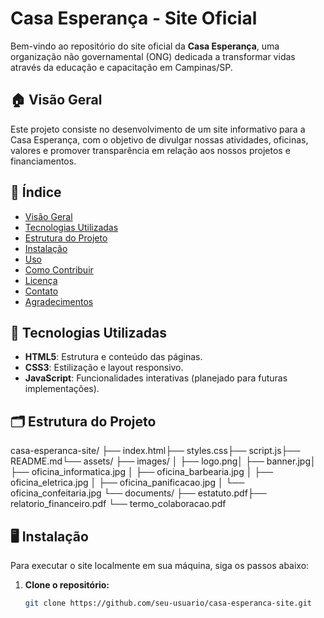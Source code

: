 # Casa Esperança - Site Oficial

Bem-vindo ao repositório do site oficial da **Casa Esperança**, uma organização não governamental (ONG) dedicada a transformar vidas através da educação e capacitação em Campinas/SP.

## 🏠 Visão Geral

Este projeto consiste no desenvolvimento de um site informativo para a Casa Esperança, com o objetivo de divulgar nossas atividades, oficinas, valores e promover transparência em relação aos nossos projetos e financiamentos.

## 📖 Índice

- [Visão Geral](#-visão-geral)
- [Tecnologias Utilizadas](#-tecnologias-utilizadas)
- [Estrutura do Projeto](#-estrutura-do-projeto)
- [Instalação](#-instalação)
- [Uso](#-uso)
- [Como Contribuir](#-como-contribuir)
- [Licença](#-licença)
- [Contato](#-contato)
- [Agradecimentos](#-agradecimentos)

## 🚀 Tecnologias Utilizadas

- **HTML5**: Estrutura e conteúdo das páginas.
- **CSS3**: Estilização e layout responsivo.
- **JavaScript**: Funcionalidades interativas (planejado para futuras implementações).

## 🗂️ Estrutura do Projeto

casa-esperanca-site/ ├── index.html├── styles.css├── script.js├── README.md└── assets/ ├── images/ │ ├── logo.png│ ├── banner.jpg│ ├── oficina_informatica.jpg │ ├── oficina_barbearia.jpg │ ├── oficina_eletrica.jpg │ ├── oficina_panificacao.jpg │ └── oficina_confeitaria.jpg └── documents/ ├── estatuto.pdf├── relatorio_financeiro.pdf └── termo_colaboracao.pdf

## 🖥️ Instalação

Para executar o site localmente em sua máquina, siga os passos abaixo:

1. **Clone o repositório:**

   ```bash
   git clone https://github.com/seu-usuario/casa-esperanca-site.git


